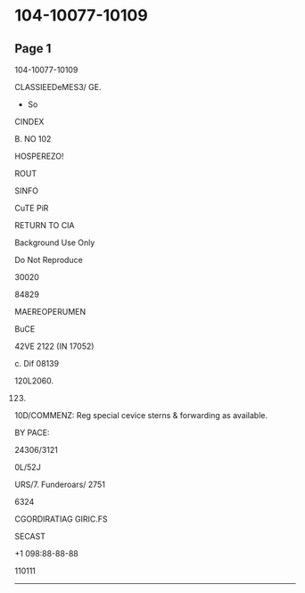 # 104-10077-10109

## Page 1

104-10077-10109

CLASSIEEDeMES3/ GE.

* So

CINDEX

B. NO 102

HOSPEREZO!

ROUT

SINFO

CuTE PiR

RETURN TO CIA

Background Use Only

Do Not Reproduce

30020

84829

MAEREOPERUMEN

BuCE

42VE 2122 (IN 17052)

c. Dif 08139

120L2060.

123.

10D/COMMENZ: Reg special cevice sterns & forwarding as available.

BY PACE:

24306/3121

0L/52J

URS/7. Funderoars/ 2751

6324

CGORDIRATIAG GIRIC.FS

SECAST

+1 098:88-88-88

110111

---

